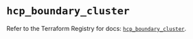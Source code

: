 # `hcp_boundary_cluster`

Refer to the Terraform Registry for docs: [`hcp_boundary_cluster`](https://registry.terraform.io/providers/hashicorp/hcp/0.102.0/docs/resources/boundary_cluster).
